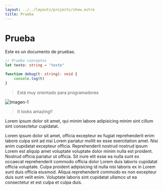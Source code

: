 ```yaml
---
layout: ../../layouts/projects/show.astro
title: Prueba
---
```


# Prueba

Este es un documento de pruebas.

``` typescript
// Prueba conceptos
let texto: string = "texto"

function debug(t: string): void {
    console.log(t)
}
```

> Está muy orientado para programadores

![Imagen-1](/hero_background.png)

> It looks amazing!!

<div class="columns-2xs">
  <p>
  Lorem ipsum dolor sit amet, qui minim labore adipisicing minim sint cillum sint consectetur cupidatat.
  </p>
  <p>
  Lorem ipsum dolor sit amet, officia excepteur ex fugiat reprehenderit enim labore culpa sint ad nisi Lorem pariatur mollit ex esse exercitation amet. Nisi anim cupidatat excepteur officia. Reprehenderit nostrud nostrud ipsum Lorem est aliquip amet voluptate voluptate dolor minim nulla est proident. Nostrud officia pariatur ut officia. Sit irure elit esse ea nulla sunt ex occaecat reprehenderit commodo officia dolor Lorem duis laboris cupidatat officia voluptate. Culpa proident adipisicing id nulla nisi laboris ex in Lorem sunt duis officia eiusmod. Aliqua reprehenderit commodo ex non excepteur duis sunt velit enim. Voluptate laboris sint cupidatat ullamco ut ea consectetur et est culpa et culpa duis.
  </p>
</div>
